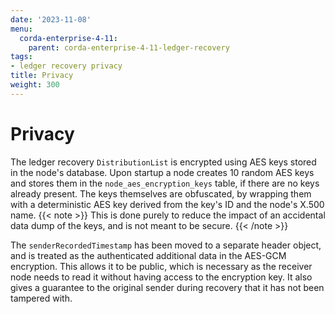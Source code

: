 ```yaml
---
date: '2023-11-08'
menu:
  corda-enterprise-4-11:
    parent: corda-enterprise-4-11-ledger-recovery
tags:
- ledger recovery privacy
title: Privacy
weight: 300
---
```


# Privacy

The ledger recovery `DistributionList` is encrypted using AES keys stored in the node's database.
Upon startup a node creates 10 random AES keys and stores them in the `node_aes_encryption_keys` table, if there are no keys already present.
The keys themselves are obfuscated, by wrapping them with a deterministic AES key derived from the key's ID and the node's X.500 name.
{{< note >}}
This is done purely to reduce the impact of an accidental data dump of the keys, and is not meant to be secure.
{{< /note >}}

The `senderRecordedTimestamp` has been moved to a separate header object, and is treated as the authenticated additional
data in the AES-GCM encryption. This allows it to be public, which is necessary as the receiver node needs to read it
without having access to the encryption key. It also gives a guarantee to the original sender during recovery that it has not been tampered with.
